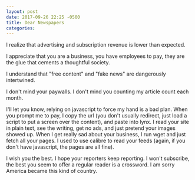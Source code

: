 ```yaml
---
layout: post
date: 2017-09-26 22:25 -0500
title: Dear Newspapers
categories:
---
```


I realize that advertising and subscription revenue is lower than expected.

I appreciate that you are a business, you have employees to pay, they are the glue that cements a thoughtful society.

I understand that "free content" and "fake news" are dangerously intertwined.

I don't mind your paywalls. I don't mind you counting my article count each month.

I'll let you know, relying on javascript to force my hand is a bad plan. When you prompt me to pay, I copy the url (you don't usually redirect, just load a script to put a screen over the content), and paste into lynx. I read your site in plain text, see the writing, get no ads, and just pretend your images showed up. When I get really sad about your business, I run wget and just fetch all your pages. I used to use calibre to read your feeds (again, if you don't have javascript, the pages are all fine).

I wish you the best. I hope your reporters keep reporting. I won't subscribe, the best you seem to offer a regular reader is a crossword. I am sorry America became this kind of country.
